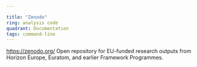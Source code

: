 ```yaml
---

title: "Zenodo"
ring: analysis code
quadrant: Documentation
tags: command-line
---
```

https://zenodo.org/
Open repository for EU-funded research outputs from Horizon Europe, Euratom, and earlier Framework Programmes.
